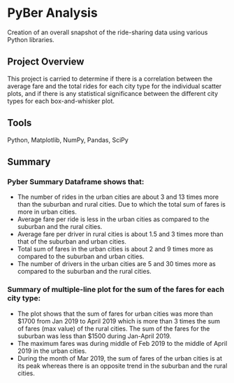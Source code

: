# PyBer Analysis
Creation of an overall snapshot of the ride-sharing data using various Python libraries. 

## Project Overview
This project is carried to determine if there is a correlation between the average fare and the total rides for each city type for the individual scatter plots, and if there is any statistical significance between the different city types for each box-and-whisker plot.

## Tools
Python, Matplotlib, NumPy, Pandas, SciPy

## Summary

### Pyber Summary Dataframe shows that:
- The number of rides in the urban cities are about 3 and 13 times more than the suburban and rural cities. Due to which the total 
sum of fares  is more in urban cities.
- Average fare per ride is less in the urban cities as compared to the  suburban and the rural cities.
- Average fare per driver in rural cities is about 1.5 and 3 times more than that of the suburban and urban cities.
- Total sum of fares in the urban cities is about 2 and 9 times  more as compared to the suburban and urban cities.
- The number of drivers in the urban cities are 5 and 30 times more as compared to the suburban and the rural cities.


### Summary of multiple-line plot for the sum of the fares for each city type:
- The plot shows that the sum of fares for urban cities was more than $1700 from Jan 2019 to April 2019 which is more than 
3 times the sum of fares (max value) of the rural cities. The sum of the fares for the suburban was less than $1500 during Jan-April 2019. 
- The maximum fares was during middle of Feb 2019  to the middle of April 2019 in the urban cities.
- During the month of Mar 2019, the sum of fares of the urban cities is at its peak whereas there is an opposite trend in the 
	 suburban and the rural cities.